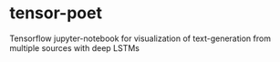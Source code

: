 # tensor-poet
Tensorflow jupyter-notebook for visualization of text-generation from multiple sources with deep LSTMs
